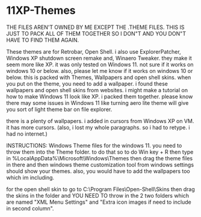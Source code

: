 # 11XP-Themes

THE FILES AREN'T OWNED BY ME EXCEPT THE .THEME FILES. THIS IS JUST TO PACK ALL OF THEM TOGETHER SO I DON"T AND YOU DON"T HAVE TO FIND THEM AGAIN.

These themes are for Retrobar, Open Shell. i also use ExplorerPatcher, Windows XP shutdown screen remake and, Winaero Tweaker. they make it seem more like XP. it was only tested on Windows 11. not sure if it works on windows 10 or below.
also, please let me know if it works on windows 10 or below. this is packed with Themes, Wallpapers and open shell skins. when you put on the theme, you need to add a wallpaper.
i found these wallpapers and open shell skins from websites. i might make a tutorial on how to make Windows 11 look like XP.
i packed them together. please know there may some issues in Windows 11 like turning aero lite theme will give you sort of light theme bar on file explorer.

there is a plenty of wallpapers.
i added in cursors from Windows XP on VM. it has more cursors.
(also, i lost my whole paragraphs. so i had to retype. i had no internet.)

INSTRUCTIONS:
Windows Theme files for the windows 11. you need to throw them into the Theme folder. to do that so to do Win key + R then type in %LocalAppData%\Microsoft\Windows\Themes
then drag the theme files in there and then windows theme customization tool from windows settings should show your themes. also, you would have to add the wallpapers too which im including.

for the open shell skin to go to C:\Program Files\Open-Shell\Skins then drag the skins in the folder and YOU NEED TO throw in the 2 two folders which are named "XML Menu Settings" and "Extra icon  images if need to include in second column".
